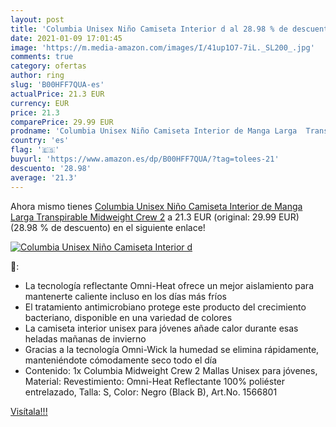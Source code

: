 ```yaml
---
layout: post
title: 'Columbia Unisex Niño Camiseta Interior d al 28.98 % de descuento'
date: 2021-01-09 17:01:45
image: 'https://m.media-amazon.com/images/I/41up1O7-7iL._SL200_.jpg'
comments: true
category: ofertas
author: ring
slug: 'B00HFF7QUA-es'
actualPrice: 21.3 EUR
currency: EUR
price: 21.3
comparePrice: 29.99 EUR
prodname: 'Columbia Unisex Niño Camiseta Interior de Manga Larga  Transpirable  Midweight Crew 2'
country: 'es'
flag: '🇪🇸'
buyurl: 'https://www.amazon.es/dp/B00HFF7QUA/?tag=tolees-21'
descuento: '28.98'
average: '21.3'
---
```


Ahora mismo tienes [Columbia Unisex Niño Camiseta Interior de Manga Larga  Transpirable  Midweight Crew 2](https://www.amazon.es/dp/B00HFF7QUA/?tag=tolees-21) a 21.3 EUR (original: 29.99 EUR) (28.98 %  de descuento) en el siguiente enlace!

[![Columbia Unisex Niño Camiseta Interior d](https://m.media-amazon.com/images/I/41up1O7-7iL._SL200_.jpg)](https://www.amazon.es/dp/B00HFF7QUA/?tag=tolees-21)

🔎:

- La tecnología reflectante Omni-Heat ofrece un mejor aislamiento para mantenerte caliente incluso en los días más fríos
- El tratamiento antimicrobiano protege este producto del crecimiento bacteriano, disponible en una variedad de colores
- La camiseta interior unisex para jóvenes añade calor durante esas heladas mañanas de invierno
- Gracias a la tecnología Omni-Wick la humedad se elimina rápidamente, manteniéndote cómodamente seco todo el día
- Contenido: 1x Columbia Midweight Crew 2 Mallas Unisex para jóvenes, Material: Revestimiento: Omni-Heat Reflectante 100% poliéster entrelazado, Talla: S, Color: Negro (Black B), Art.No. 1566801

[Visítala!!!](https://www.amazon.es/dp/B00HFF7QUA/?tag=tolees-21)
